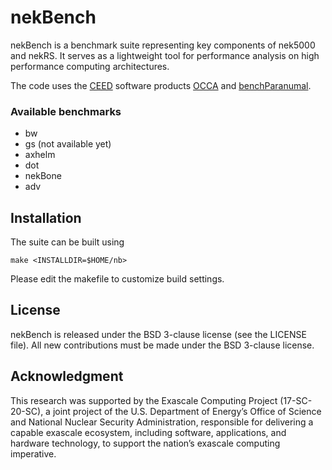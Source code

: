 # nekBench 

nekBench is a benchmark suite representing key components of nek5000 and nekRS.
It serves as a lightweight tool for performance analysis on high performance computing architectures. 

The code uses the [CEED](https://ceed.exascaleproject.org/) software products [OCCA](https://github.com/libocca/occa) and [benchParanumal](https://github.com/paranumal/benchparanumal). 

### Available benchmarks
* bw
* gs (not available yet)
* axhelm
* dot
* nekBone
* adv

## Installation

The suite can be built using 
```
make <INSTALLDIR=$HOME/nb>
```
Please edit the makefile to customize build settings.


## License
nekBench is released under the BSD 3-clause license (see the LICENSE file).
All new contributions must be made under the BSD 3-clause license.

## Acknowledgment
This research was supported by the Exascale Computing Project (17-SC-20-SC),
a joint project of the U.S. Department of Energy’s Office of Science and National Nuclear Security
Administration, responsible for delivering a capable exascale ecosystem, including software,
applications, and hardware technology, to support the nation’s exascale computing imperative.
